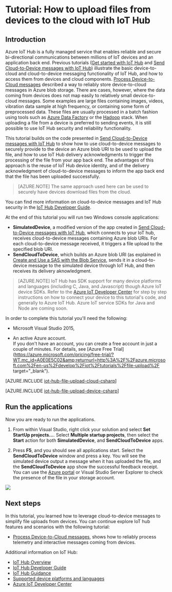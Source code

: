 <properties
	pageTitle="Upload files from devices using IoT Hub | Microsoft Azure"
	description="Follow this tutorial to learn how to upload files from devices using Azure IoT Hub with C#."
	services="iot-hub"
	documentationCenter=".net"
	authors="fsautomata"
	manager="timlt"
	editor=""/>

<tags
     ms.service="iot-hub"
     ms.devlang="dotnet"
     ms.topic="article"
     ms.tgt_pltfrm="na"
     ms.workload="na"
     ms.date="02/03/2016"
     ms.author="elioda"/>

# Tutorial: How to upload files from devices to the cloud with IoT Hub

## Introduction

Azure IoT Hub is a fully managed service that enables reliable and secure bi-directional communications between millions of IoT devices and an application back end. Previous tutorials ([Get started with IoT Hub] and [Send Cloud-to-Device messages with IoT Hub]) illustrate the basic device-to-cloud and cloud-to-device messaging functionality of IoT Hub, and how to access them from devices and cloud components. [Process Device-to-Cloud messages] described a way to reliably store device-to-cloud messages in Azure blob storage. There are cases, however, where the data coming from devices does not map easily to relatively small device-to-cloud messages. Some examples are large files containing images, videos, vibration data sample at high frequency, or containing some form of preprocessed data. These files are usually processed in a batch fashion using tools such as [Azure Data Factory] or the [Hadoop] stack. When uploading a file from a device is preferred to sending events, it is still possible to use IoT Hub security and reliability functionality.

This tutorial builds on the code presented in [Send Cloud-to-Device messages with IoT Hub] to show how to use cloud-to-device messages to securely provide to the device an Azure blob URI to be used to upload the file, and how to use IoT Hub delivery acknowledgments to trigger the processing of the file from your app back end. The advantages of this approach is the reuse of IoT Hub device identity, and of the delivery acknowledgment of cloud-to-device messages to inform the app back end that the file has been uploaded successfully.

> [AZURE.NOTE] The same approach used here can be used to securely have devices download files from the cloud.

You can find more information on cloud-to-device messages and IoT Hub security in the [IoT Hub Developer Guide].

At the end of this tutorial you will run two Windows console applications:

* **SimulatedDevice**, a modified version of the app created in [Send Cloud-to-Device messages with IoT Hub], which connects to your IoT hub, receives cloud-to-device messages containing Azure blob URIs. For each cloud-to-device message received, it triggers a file upload to the specified blob URI.
* **SendCloudToDevice**, which builds an Azure blob URI (as explained in [Create and Use a SAS with the Blob Service](../storage/storage-dotnet-shared-access-signature-part-2.md), sends it in a cloud-to-device message to the simulated device through IoT Hub, and then receives its delivery aknowledgment.

> [AZURE.NOTE] IoT Hub has SDK support for many device platforms and languages (including C, Java, and Javascript) though Azure IoT device SDKs. Refer to the [Azure IoT Developer Center] for step by step instructions on how to connect your device to this tutorial's code, and generally to Azure IoT Hub. Azure IoT service SDKs for Java and Node are coming soon.

In order to complete this tutorial you'll need the following:

+ Microsoft Visual Studio 2015,

+ An active Azure account. <br/>If you don't have an account, you can create a free account in just a couple of minutes. For details, see [Azure Free Trial](https://azure.microsoft.com/pricing/free-trial/?WT.mc_id=A0E0E5C02&amp;returnurl=http%3A%2F%2Fazure.microsoft.com%2Fen-us%2Fdevelop%2Fiot%2Ftutorials%2Ffile-upload%2F target="_blank").


[AZURE.INCLUDE [iot-hub-file-upload-cloud-csharp](../../includes/iot-hub-file-upload-cloud-csharp.md)]


[AZURE.INCLUDE [iot-hub-file-upload-device-csharp](../../includes/iot-hub-file-upload-device-csharp.md)]

## Run the applications

Now you are ready to run the applications.

1.  From within Visual Studio, right click your solution and select **Set StartUp projects...**. Select **Multiple startup projects**, then select the **Start** action for both **SimulatedDevice**, and **SendCloudToDevice** apps.

2.  Press **F5**, and you should see all applications start. Select the **SendCloudToDevice** window and press a key. You will see the simulated device output a message when it has uploaded the file, and the **SendCloudToDevice** app show the successful feedback receipt. You can use the [Azure portal] or Visual Studio Server Explorer to check the presence of the file in your storage account.

  ![][50]


## Next steps

In this tutorial, you learned how to leverage cloud-to-device messages to simplify file uploads from devices. You can continue explore IoT hub features and scenarios with the following tutorial:

- [Process Device-to-Cloud messages], shows how to reliably process telemetry and interactive messages coming from devices.

Additional information on IoT Hub:

* [IoT Hub Overview]
* [IoT Hub Developer Guide]
* [IoT Hub Guidance]
* [Supported device platforms and languages][Supported devices]
* [Azure IoT Developer Center]

<!-- Images. -->

[50]: ./media/iot-hub-csharp-csharp-file-upload/run-apps1.png

<!-- Links -->

[Send Cloud-to-Device messages with IoT Hub]: iot-hub-csharp-csharp-c2d.md

[Azure portal]: https://portal.azure.com/

[Azure Data Factory]: https://azure.microsoft.com/documentation/services/data-factory/
[Hadoop]: https://azure.microsoft.com/documentation/services/hdinsight/

[Get started with IoT Hub]: iot-hub-csharp-csharp-getstarted.md
[Send Cloud-to-Device messages with IoT Hub]: iot-hub-csharp-csharp-c2d.md
[Process Device-to-Cloud messages]: iot-hub-csharp-csharp-process-d2c.md
[Uploading files from devices]: iot-hub-csharp-csharp-file-upload.md

[IoT Hub Overview]: iot-hub-what-is-iot-hub.md
[IoT Hub Guidance]: iot-hub-guidance.md
[IoT Hub Developer Guide]: iot-hub-devguide.md
[IoT Hub Supported Devices]: iot-hub-supported-devices.md
[Get started with IoT Hub]: iot-hub-csharp-csharp-getstarted.md
[Supported devices]: https://github.com/Azure/azure-iot-sdks/blob/master/doc/tested_configurations.md
[Azure IoT Developer Center]: http://www.azure.com/develop/iot
